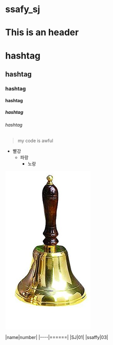 # ssafy_sj

This is an header
=================

# hashtag
## hashtag
### hashtag
#### hashtag
##### hashtag
###### hashtag

> my code is awful

* 빨강
  * 파랑
    * 노랑
    
![](https://raw.githubusercontent.com/solomoni1/ssafy_sj/master/bell.jpg)

|name|number|
|----|======|
|SJ|01|
|ssaffy|03|
